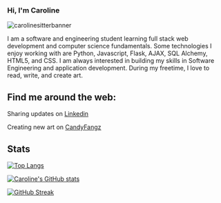 ### Hi, I'm Caroline

![carolinesitterbanner](https://user-images.githubusercontent.com/101483009/169140648-41aa95f1-f782-41c6-a92f-3dca8bbf666e.jpg)



I am a software and engineering student learning full stack web development and computer science fundamentals. Some technologies I enjoy working with are Python, Javascript, Flask, AJAX, SQL Alchemy, HTML5, and CSS. I am always interested in building my skills in Software Engineering and application development. During my freetime, I love to read, write, and create art. 

## Find me around the web:

Sharing updates on [Linkedin](https://www.linkedin.com/in/carolinesitter/)

Creating new art on [CandyFangz](https://www.candyfangz.com/)

## Stats
[![Top Langs](https://github-readme-stats.vercel.app/api/top-langs/?username=carolinesitter&theme=gotham&layout=compact)](https://github.com/anuraghazra/github-readme-stats)

[![Caroline's GitHub stats](https://github-readme-stats.vercel.app/api?username=carolinesitter&hide=contribs,prs,issues&theme=gotham)](https://github.com/anuraghazra/github-readme-stats) 

[![GitHub Streak](https://github-readme-streak-stats.herokuapp.com?user=carolinesitter&theme=gotham&date_format=M%20j%5B%2C%20Y%5D)](https://git.io/streak-stats)
